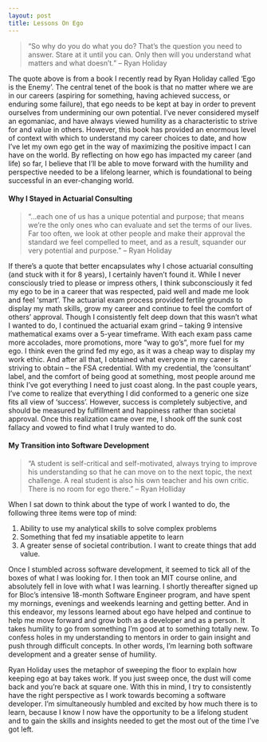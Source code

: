 ```yaml
---
layout: post
title: Lessons On Ego
---
```

> “So why do you do what you do? That’s the question you need to answer. Stare at it until you can. Only then will you understand what matters and what doesn’t.” – Ryan Holiday

The quote above is from a book I recently read by Ryan Holiday called ‘Ego is the Enemy’. The central tenet of the book is that no matter where we are in our careers (aspiring for something, having achieved success, or enduring some failure), that ego needs to be kept at bay in order to prevent ourselves from undermining our own potential. I’ve never considered myself an egomaniac, and have always viewed humility as a characteristic to strive for and value in others. However, this book has provided an enormous level of context with which to understand my career choices to date, and how I’ve let my own ego get in the way of maximizing the positive impact I can have on the world. By reflecting on how ego has impacted my career (and life) so far, I believe that I’ll be able to move forward with the humility and perspective needed to be a lifelong learner, which is foundational to being successful in an ever-changing world.

#### Why I Stayed in Actuarial Consulting

>“…each one of us has a unique potential and purpose; that means we’re the only ones who can evaluate and set the terms of our lives. Far too often, we look at other people and make their approval the standard we feel compelled to meet, and as a result, squander our very potential and purpose.” – Ryan Holiday

If there’s a quote that better encapsulates why I chose actuarial consulting (and stuck with it for 8 years), I certainly haven’t found it. While I never consciously tried to please or impress others, I think subconsciously it fed my ego to be in a career that was respected, paid well and made me look and feel ‘smart’. The actuarial exam process provided fertile grounds to display my math skills, grow my career and continue to feel the comfort of others’ approval. Though I consistently felt deep down that this wasn’t what I wanted to do, I continued the actuarial exam grind – taking 9 intensive mathematical exams over a 5-year timeframe. With each exam pass came more accolades, more promotions, more “way to go’s”, more fuel for my ego. I think even the grind fed my ego, as it was a cheap way to display my work ethic. And after all that, I obtained what everyone in my career is striving to obtain – the FSA credential. With my credential, the ‘consultant’ label, and the comfort of being good at something, most people around me think I’ve got everything I need to just coast along.
In the past couple years, I’ve come to realize that everything I did conformed to a generic one size fits all view of ‘success’. However, success is completely subjective, and should be measured by fulfillment and happiness rather than societal approval. Once this realization came over me, I shook off the sunk cost fallacy and vowed to find what I truly wanted to do.

#### My Transition into Software Development

>“A student is self-critical and self-motivated, always trying to improve his understanding so that he can move on to the next topic, the next challenge. A real student is also his own teacher and his own critic. There is no room for ego there.” – Ryan Holliday

When I sat down to think about the type of work I wanted to do, the following three items were top of mind:

1. Ability to use my analytical skills to solve complex problems
2. Something that fed my insatiable appetite to learn
3. A greater sense of societal contribution. I want to create things that add value.

Once I stumbled across software development, it seemed to tick all of the boxes of what I was looking for. I then took an MIT course online, and absolutely fell in love with what I was learning. I shortly thereafter signed up for Bloc’s intensive 18-month Software Engineer program, and have spent my mornings, evenings and weekends learning and getting better. And in this endeavor, my lessons learned about ego have helped and continue to help me move forward and grow both as a developer and as a person. It takes humility to go from something I’m good at to something totally new. To confess holes in my understanding to mentors in order to gain insight and push through difficult concepts. In other words, I’m learning both software development and a greater sense of humility.

Ryan Holiday uses the metaphor of sweeping the floor to explain how keeping ego at bay takes work. If you just sweep once, the dust will come back and you’re back at square one. With this in mind, I try to consistently have the right perspective as I work towards becoming a software developer. I’m simultaneously humbled and excited by how much there is to learn, because I know I now have the opportunity to be a lifelong student and to gain the skills and insights needed to get the most out of the time I’ve got left.

